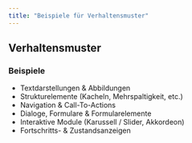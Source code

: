 ```yaml
---
title: "Beispiele für Verhaltensmuster"
---
```

## Verhaltensmuster

### Beispiele

- Textdarstellungen & Abbildungen
- Strukturelemente (Kacheln, Mehrspaltigkeit, etc.)
- Navigation & Call-To-Actions
- Dialoge, Formulare & Formularelemente 
- Interaktive Module (Karussell / Slider, Akkordeon)
- Fortschritts- & Zustandsanzeigen
